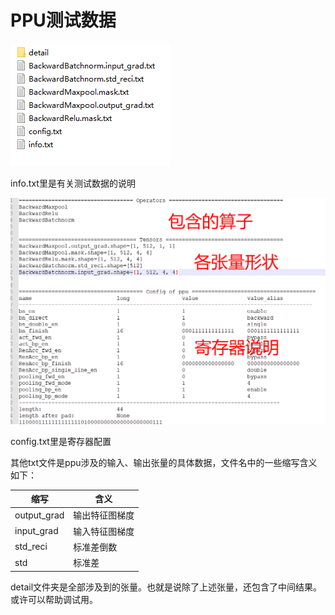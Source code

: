 # PPU测试数据

![image-20220618151604909](test_data.assets/image-20220618151604909.png)

info.txt里是有关测试数据的说明

![image-20220618151908332](test_data.assets/image-20220618151908332.png)

config.txt里是寄存器配置

其他txt文件是ppu涉及的输入、输出张量的具体数据，文件名中的一些缩写含义如下：

| 缩写        | 含义           |
| ----------- | -------------- |
| output_grad | 输出特征图梯度 |
| input_grad  | 输入特征图梯度 |
| std_reci    | 标准差倒数     |
| std         | 标准差         |

detail文件夹是全部涉及到的张量。也就是说除了上述张量，还包含了中间结果。或许可以帮助调试用。